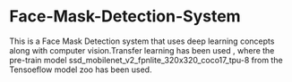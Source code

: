 # Face-Mask-Detection-System

This is a Face Mask Detection system that uses deep learning concepts along with computer vision.Transfer learning has been used , where the pre-train model ssd_mobilenet_v2_fpnlite_320x320_coco17_tpu-8 from the Tensoeflow model zoo has been used.
